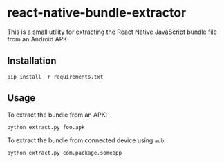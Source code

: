 # react-native-bundle-extractor

This is a small utility for extracting the React Native JavaScript bundle
file from an Android APK.

## Installation

    pip install -r requirements.txt

## Usage

To extract the bundle from an APK:

    python extract.py foo.apk

To extract the bundle from connected device using `adb`:

    python extract.py com.package.someapp
